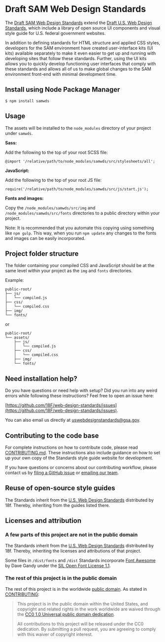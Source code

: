 # Draft SAM Web Design Standards

The [Draft SAM Web Design Standards](http://jbrucegsa.github.io/sam-web-design-standards/) extend the [Draft U.S. Web Design Standards](https://playbook.cio.gov/designstandards), which include a library of open source UI components and visual style guide for U.S. federal government websites.

In addition to defining standards for HTML structure and applied CSS styles, developers for the SAM environment have created user-interface kits (UI kits) available separately to make it even easier to get up and running with developing sites that follow these standards. Further, using the UI kits allows you to quickly develop functioning user interfaces that comply with these standards and allows all of us to make global changes to the SAM environment front-end with minimal development time.

## Install using Node Package Manager

```$ npm install samwds```

## Usage

The assets will be installed to the ```node_modules``` directory of your project under ```samwds```.

**Sass:**

Add the following to the top of your root SCSS file:

```@import '/relative/path/to/node_modules/samwds/src/stylesheets/all';```

**JavaScript:**

Add the following to the top of your root JS file:

```require('/relative/path/to/node_modules/samwds/src/js/start.js');```

**Fonts and images:**

Copy the ```/node_modules/samwds/src/img``` and ```/node_modules/samwds/src/fonts``` directories to a public directory within your project.

Note: It is recommended that you automate this copying using something like ```npm gulp```. This way, when you run ```npm update``` any changes to the fonts and images can be easily incorporated.

## Project folder structure

The folder containing your compiled CSS and JavaScript should be at the same level within your project as the ```img``` and ```fonts``` directories.

Example:

```
public-root/
├── js/
│   └── compiled.js
├── css/
│   └── compiled.css
├── img/
└── fonts/
```

or

```
public-root/
└── assets/
	├── js/
	│   └── compiled.js
	├── css/
	│   └── compiled.css
	├── img/
	└── fonts/
```

## Need installation help?

Do you have questions or need help with setup? Did you run into any weird errors while following these instructions? Feel free to open an issue here:

[https://github.com/18F/web-design-standards/issues](https://github.com/18F/web-design-standards/issues).

You can also email us directly at uswebdesignstandards@gsa.gov.

## Contributing to the code base

For complete instructions on how to contribute code, please read [CONTRIBUTING.md](https://github.com/18F/web-design-standards/blob/18f-pages-staging/CONTRIBUTING.md). These instructions also include guidance on how to set up your own copy of the Standards style guide website for development.

If you have questions or concerns about our contributing workflow, please contact us by [filing a GitHub issue](https://github.com/18F/web-design-standards/issues) or [emailing our team](mailto:uswebdesignstandards@gsa.gov).

## Reuse of open-source style guides

The Standards inherit from the [U.S. Web Design Standards](https://standards.usa.gov) distributed by 18f. Thereby, inheriting from the guides listed there.

## Licenses and attribution

### A few parts of this project are not in the public domain

The Standards inherit from the [U.S. Web Design Standards](https://standards.usa.gov) distributed by 18f. Thereby, inheriting the licenses and attributions of that project.

Some files in ```/dist/fonts``` and ```/dist``` Standards incorporate [Font Awesome](http://fontawesome.io/) by Dave Gandy under the [SIL Open Font License 1.1](http://scripts.sil.org/OFL).

### The rest of this project is in the public domain

The rest of this project is in the worldwide [public domain](LICENSE.md). As stated in [CONTRIBUTING](CONTRIBUTING.md):

> This project is in the public domain within the United States, and copyright and related rights in the work worldwide are waived through the [CC0 1.0 Universal public domain dedication](https://creativecommons.org/publicdomain/zero/1.0/).
>
> All contributions to this project will be released under the CC0 dedication. By submitting a pull request, you are agreeing to comply with this waiver of copyright interest.
